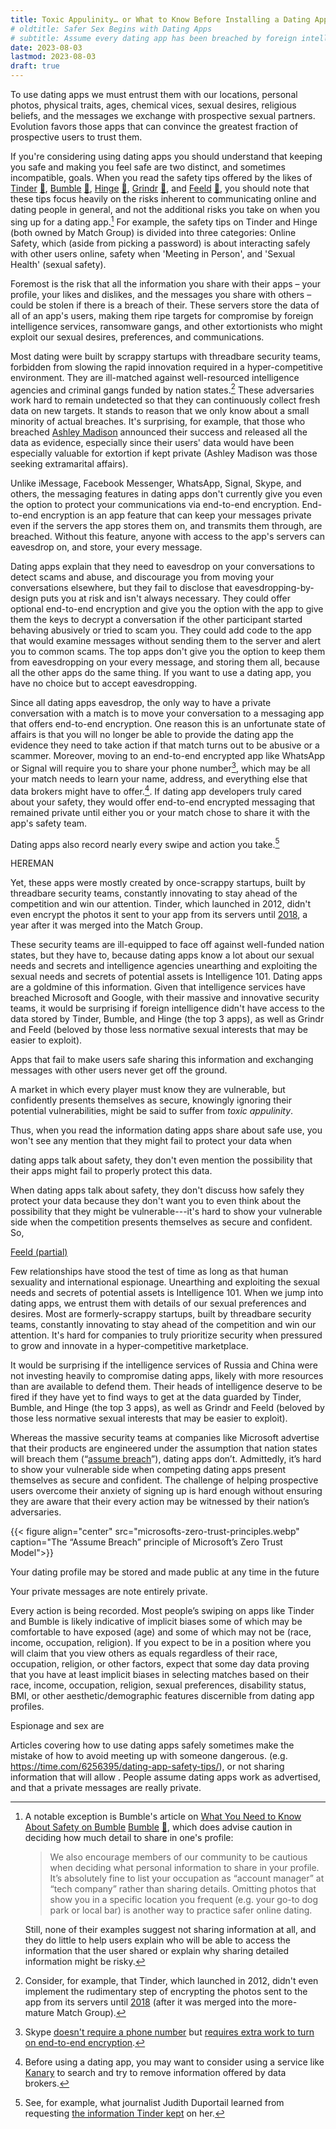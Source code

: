 ```yaml
---
title: Toxic Appulinity… or What to Know Before Installing a Dating App
# oldtitle: Safer Sex Begins with Dating Apps
# subtitle: Assume every dating app has been breached by foreign intelligence services
date: 2023-08-03
lastmod: 2023-08-03
draft: true
---
```


<!-- ### Step 1: Assume the dating app has been breached by foreign intelligence services -->
<!-- To succeed, dating apps must make you, and all their other users, feel safe entrusting them with your location, personal photos, sexual orientation, religious beliefs, dating intentions, and vices. 

Yet, the ways they discuss your safety and design their products should raise a red flag.
 -->

To use dating apps we must entrust them with our locations, personal photos, physical traits, ages, chemical vices, sexual desires, religious beliefs, and the messages we exchange with prospective sexual partners. Evolution favors those apps that can convince the greatest fraction of prospective users to trust them.

If you're considering using dating apps you should understand that keeping you safe and making you feel safe are two distinct, and sometimes incompatible, goals. When you read the safety tips offered by the likes of [Tinder](https://policies.tinder.com/safety/intl/en/) [📄](dating-tips-archived-2023-08-10/tinder.jpeg), [Bumble](https://bumble.com/en-us/the-buzz/safety) [📄](dating-tips-archived-2023-08-10/bumble.jpeg), [Hinge](https://hingeapp.zendesk.com/hc/en-us/articles/360007194774-Safe-Dating-Advice) [📄](dating-tips-archived-2023-08-10/hinge.jpeg), [Grindr](https://help.grindr.com/hc/en-us/articles/1500009290262-Safety-tips) [📄](dating-tips-archived-2023-08-10/grindr.jpeg), and [Feeld](https://support.feeld.co/hc/en-gb/articles/9406785773084-What-do-I-do-if-someone-asks-me-to-continue-the-conversation-in-a-different-app-) [📄](dating-tips-archived-2023-08-10/feeld.jpeg), you should note that these tips focus heavily on the risks inherent to communicating online and dating people in general, and not the additional risks you take on when you sing up for a dating app.[^safety-tips-bumble] For example, the safety tips on Tinder and Hinge (both owned by Match Group) is divided into three categories: Online Safety, which (aside from picking a password) is about interacting safely with other users online, safety when 'Meeting in Person', and 'Sexual Health' (sexual safety).

Foremost is the risk that all the information you share with their apps – your profile, your likes and dislikes, and the messages you share with others – could be stolen if there is a breach of their. These servers store the data of all of an app's users, making them ripe targets for compromise by foreign intelligence services, ransomware gangs, and other extortionists who might exploit our sexual desires, preferences, and communications.

Most dating were built by scrappy startups with threadbare security teams, forbidden from slowing the rapid innovation required in a hyper-competitive environment. They are ill-matched against well-resourced intelligence agencies and criminal gangs funded by nation states.[^security-priorities-at-tinder] These adversaries work hard to remain undetected so that they can continuously collect fresh data on new targets. It stands to reason that we only know about a small minority of actual breaches. It's surprising, for example, that those who breached [Ashley Madison](https://en.wikipedia.org/wiki/Ashley_Madison_data_breach) announced their success and released all the data as evidence, especially since their users' data would have been especially valuable for extortion if kept private (Ashley Madison was those seeking extramarital affairs).

[^security-priorities-at-tinder]: Consider, for example, that Tinder, which launched in 2012, didn't even implement the rudimentary step of encrypting the photos sent to the app from its servers until [2018](https://www.theverge.com/2018/6/29/17519234/tinder-encrypted-profile-photos-senator-ron-wyden) (after it was merged into the more-mature Match Group).

Unlike iMessage, Facebook Messenger, WhatsApp, Signal, Skype, and others, the messaging features in dating apps don't currently give you even the option to protect your communications via end-to-end encryption. End-to-end encryption is an app feature that can keep your messages private even if the servers the app stores them on, and transmits them through, are breached. Without this feature, anyone with access to the app's servers can eavesdrop on, and store, your every message.

Dating apps explain that they need to eavesdrop on your conversations to detect scams and abuse, and discourage you from moving your conversations elsewhere, but they fail to disclose that eavesdropping-by-design puts you at risk and isn't always necessary. They could offer optional end-to-end encryption and give you the option with the app to give them the keys to decrypt a conversation if the other participant started behaving abusively or tried to scam you. They could add code to the app that would examine messages without sending them to the server and alert you to common scams. The top apps don't give you the option to keep them from eavesdropping on your every message, and storing them all, because all the other apps do the same thing. If you want to use a dating app, you have no choice but to accept eavesdropping.

Since all dating apps eavesdrop, the only way to have a private conversation with a match is to move your conversation to a messaging app that offers end-to-end encryption. One reason this is an unfortunate state of affairs is that you will no longer be able to provide the dating app the evidence they need to take action if that match turns out to be abusive or a scammer. Moreover, moving to an end-to-end encrypted app like WhatsApp or Signal will require you to share your phone number[^phone-number], which may be all your match needs to learn your name, address, and everything else that data brokers might have to offer.[^kanary]. If dating app developers truly cared about your safety, they would offer end-to-end encrypted messaging that remained private until either you or your match chose to share it with the app's safety team.

[^phone-number]: Skype [doesn't require a phone number](https://support.skype.com/en/faq/FA34942/how-are-my-contact-details-used-in-skype) but [requires extra work to turn on end-to-end encryption](https://support.skype.com/en/faq/FA34824/what-are-skype-private-conversations).

Dating apps also  record nearly every swipe and action you take.[^dating-app-records]

HEREMAN

[^dating-app-records]: See, for example, what journalist Judith Duportail learned from requesting [the information Tinder kept](https://www.theguardian.com/technology/2017/sep/26/tinder-personal-data-dating-app-messages-hacked-sold) on her.

Yet, these apps were mostly created by once-scrappy startups, built by threadbare security teams, constantly innovating to stay ahead of the competition and win our attention. Tinder, which launched in 2012, didn't even encrypt the photos it sent to your app from its servers until [2018](https://www.theverge.com/2018/6/29/17519234/tinder-encrypted-profile-photos-senator-ron-wyden), a year after it was merged into the Match Group.

These security teams are ill-equipped to face off against well-funded nation states, but they have to, because dating apps know a lot about our sexual needs and secrets and intelligence agencies unearthing and exploiting the sexual needs and secrets of potential assets is Intelligence 101.  Dating apps are a goldmine of this information. Given that intelligence services have breached Microsoft and Google, with their massive and innovative security teams, it would be surprising if foreign intelligence didn't have access to the data stored by Tinder, Bumble, and Hinge (the top 3 apps), as well as Grindr and Feeld (beloved by those less normative sexual interests that may be easier to exploit).





Apps that fail to make users safe sharing this information and exchanging messages with other users never get off the ground.

A market in which every player must know they are vulnerable, but confidently presents themselves as secure, knowingly ignoring their potential vulnerabilities, might be said to suffer from *toxic appulinity*.


Thus, when you read the information dating apps share about safe use, you won't see any mention that they might fail to protect your data when 

 dating apps talk about safety, they don't even mention the possibility that their apps might fail to properly protect this data.

When dating apps talk about safety, they don't discuss how safely they protect your data because they don't want you to even think about the possibility that they might be vulnerable---it's hard to show your vulnerable side when the competition presents themselves as secure and confident. So, 


[Feeld (partial)](https://support.feeld.co/hc/en-gb/articles/9406785773084-What-do-I-do-if-someone-asks-me-to-continue-the-conversation-in-a-different-app-)

Few relationships have stood the test of time as long as that human sexuality and international espionage. Unearthing and exploiting the sexual needs and secrets of potential assets is Intelligence 101. When we jump into dating apps, we entrust them with details of our sexual preferences and desires. Most are formerly-scrappy startups, built by threadbare security teams, constantly innovating to stay ahead of the competition and win our attention. It's hard for companies to truly prioritize security when pressured to grow and innovate in a hyper-competitive marketplace.

It would be surprising if the intelligence services of Russia and China were not investing heavily to compromise dating apps, likely with more resources than are available to defend them. Their heads of intelligence deserve to be fired if they have yet to find ways to get at the data guarded by Tinder, Bumble, and Hinge (the top 3 apps), as well as Grindr and Feeld (beloved by those less normative sexual interests that may be easier to exploit).

Whereas the massive security teams at companies like Microsoft advertise that their products are engineered under the assumption that nation states will breach them (“[assume breach](https://www.microsoft.com/en-us/security/business/zero-trust)”), dating apps don’t. Admittedly, it’s hard to show your vulnerable side when competing dating apps present themselves as secure and confident. The challenge of helping prospective users overcome their anxiety of signing up is hard enough without ensuring they are aware that their every action may be witnessed by their nation’s adversaries.

{{< figure align="center" src="microsofts-zero-trust-principles.webp" caption="The “Assume Breach” principle of Microsoft’s Zero Trust Model">}}

Your dating profile may be stored and made public at any time in the future

Your private messages are note entirely private.

Every action is being recorded. Most people’s swiping on apps like Tinder and Bumble is likely indicative of implicit biases some of which may be comfortable to have exposed (age) and some of which may not be (race, income, occupation, religion). If you expect to be in a position where you will claim that you view others as equals regardless of their race, occupation, religion, or other factors, expect that some day data proving that you have at least implicit biases in selecting matches based on their race, income, occupation, religion, sexual preferences, disability status, BMI, or other aesthetic/demographic features discernible from dating app profiles.

Espionage and sex are 

Articles covering how to use dating apps safely sometimes make the mistake of how to avoid meeting up with someone dangerous. (e.g. https://time.com/6256395/dating-app-safety-tips/), or not sharing information that will allow .  People assume dating apps work as advertised, and that a private messages are really private.





[^safety-tips-bumble]: A notable exception is Bumble's article on [What You Need to Know About Safety on Bumble](https://bumble.com/en-us/the-buzz/safety) [Bumble](https://bumble.com/en-us/the-buzz/safety) [📄](dating-tips-archived-2023-08-10/bumble.jpeg), which does advise caution in deciding how much detail to share in one's profile:
    > We also encourage members of our community to be cautious when deciding what personal information to share in your profile. It’s absolutely fine to list your occupation as “account manager” at “tech company” rather than sharing details. Omitting photos that show you in a specific location you frequent (e.g. your go-to dog park or local bar) is another way to practice safer online dating.
    
    Still, none of their examples suggest not sharing information at all, and they do little to help users explain who will be able to access the information that the user shared or explain why sharing detailed information might be risky.

[^kanary]: Before using a dating app, you may want to consider using a service like [Kanary](https://www.kanary.com/) to search and try to remove information offered by data brokers.